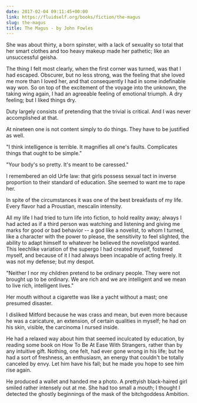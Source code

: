```yaml
---
date: 2017-02-04 09:11:45+00:00
link: https://fluidself.org/books/fiction/the-magus
slug: the-magus
title: The Magus - by John Fowles
---
```


She was about thirty, a born spinster, with a lack of sexuality so total that her smart clothes and too heavy makeup made her pathetic; like an unsuccessful geisha.

The thing I felt most clearly, when the first corner was turned, was that I had escaped. Obscurer, but no less strong, was the feeling that she loved me more than I loved her, and that consequently I had in some indefinable way won. So on top of the excitement of the voyage into the unknown, the taking wing again, I had an agreeable feeling of emotional triumph. A dry feeling; but I liked things dry.

Duty largely consists of pretending that the trivial is critical. And I was never accomplished at that.

At nineteen one is not content simply to do things. They have to be justified as well.

"I think intelligence is terrible. It magnifies all one's faults. Complicates things that ought to be simple."

"Your body's so pretty. It's meant to be caressed."

I remembered an old Urfe law: that girls possess sexual tact in inverse proportion to their standard of education. She seemed to want me to rape her.

In spite of the circumstances it was one of the best breakfasts of my life. Every flavor had a Proustian, mescalin intensity.

All my life I had tried to turn life into fiction, to hold reality away; always I had acted as if a third person was watching and listening and giving me marks for good or bad behavior -- a god like a novelist, to whom I turned, like a character with the power to please, the sensitivity to feel slighted, the ability to adapt himself to whatever he believed the novelistgod wanted. This leechlike variation of the supergo I had created myself, fostered myself, and because of it I had always been incapable of acting freely. It was not my defense; but my despot.

"Neither I nor my children pretend to be ordinary people. They were not brought up to be ordinary. We are rich and we are intelligent and we mean to live rich, intelligent lives."

Her mouth without a cigarette was like a yacht without a mast; one presumed disaster.

I disliked Mitford because he was crass and mean, but even more because he was a caricature, an extension, of certain qualities in myself; he had on his skin, visible, the carcinoma I nursed inside.

He had a relaxed way about him that seemed inculcated by education, by reading some book on How To Be At Ease With Strangers, rather than by any intuitive gift. Nothing, one felt, had ever gone wrong in his life; but he had a sort of freshness, an enthusiasm, an energy that couldn't be totally canceled by envy. Let him have his fall; but he made you hope to see him rise again.

He produced a wallet and handed me a photo. A prettyish black-haired girl smiled rather intensely out at me. She had too small a mouth; I thought I detected the ghostly beginnings of the mask of the bitchgoddess Ambition.
